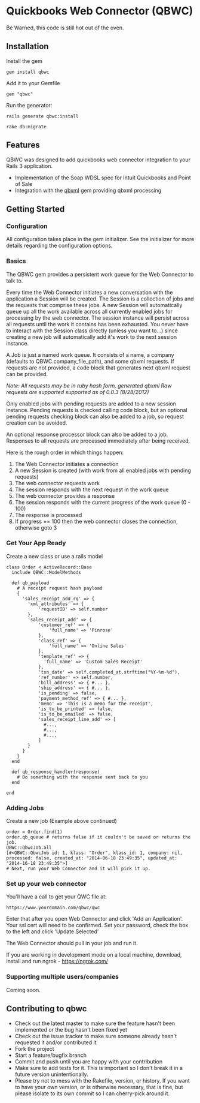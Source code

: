 # Quickbooks Web Connector (QBWC)

Be Warned, this code is still hot out of the oven. 

## Installation

Install the gem

  `gem install qbwc`

Add it to your Gemfile

  `gem "qbwc"`

Run the generator:

  `rails generate qbwc:install`
  
  `rake db:migrate`

## Features

QBWC was designed to add quickbooks web connector integration to your Rails 3 application. 

* Implementation of the Soap WDSL spec for Intuit Quickbooks and Point of Sale
* Integration with the [qbxml](https://github.com/pinrose/qbxml) gem providing qbxml processing

## Getting Started

### Configuration

All configuration takes place in the gem initializer. See the initializer for more details regarding the configuration options.

### Basics

The QBWC gem provides a persistent work queue for the Web Connector to talk to.

Every time the Web Connector initiates a new conversation with the application a
Session will be created. The Session is a collection of jobs and the requests
that comprise these jobs. A new Session will automatically queue up all the work
available across all currently enabled jobs for processing by the web connector.
The session instance will persist across all requests until the work it contains
has been exhausted. You never have to interact with the Session class directly
(unless you want to...) since creating a new job will automatically add it's
work to the next session instance.

A Job is just a named work queue. It consists of a name, a company (defaults to QBWC.company_file_path), and some qbxml requests. If requests are not provided, a code block that generates next qbxml request can be provided.

*Note: All requests may be in ruby hash form, generated qbxml
Raw requests are supported supported as of 0.0.3 (8/28/2012)*

Only enabled jobs with pending requests are added to a new session instance. Pending requests is checked calling code block, but an optional pending requests checking block can also be added to a job, so request creation can be avoided.

An optional response processor block can also be added to a job. Responses to
all requests are processed immediately after being received.

Here is the rough order in which things happen:

  1. The Web Connector initiates a connection
  2. A new Session is created (with work from all enabled jobs with pending requests)
  3. The web connector requests work
  4. The session responds with the next request in the work queue
  5. The web connector provides a response
  6. The session responds with the current progress of the work queue (0 - 100)
  6. The response is processed
  7. If progress == 100 then the web connector closes the connection, otherwise goto 3

### Get Your App Ready

Create a new class or use a rails model

    class Order < ActiveRecord::Base
      include QBWC::ModelMethods
      
      def qb_payload
        # A receipt request hash payload
        {
          'sales_receipt_add_rq' => {
            'xml_attributes' => {
                'requestID' => self.number
            },
            'sales_receipt_add' => {
                'customer_ref' => {
                    'full_name' => 'Pinrose'
                },
                'class_ref' => {
                    'full_name' => 'Online Sales'
                },
                'template_ref' => {
                  'full_name' => 'Custom Sales Receipt'
                },
                'txn_date' => self.completed_at.strftime("%Y-%m-%d"),
                'ref_number' => self.number,
                'bill_address' => { #... },
                'ship_address' => { #... },
                'is_pending' => false,
                'payment_method_ref' => { #... },
                'memo' => 'This is a memo for the receipt',
                'is_to_be_printed' => false,
                'is_to_be_emailed' => false,
                'sales_receipt_line_add' => [
                  #...,
                  #...,
                  #...,
                ]
            }
          }
        }
      end
      
      def qb_response_handler(response)
        # Do something with the response sent back to you
      end

    end

### Adding Jobs

Create a new job (Example above continued)

    order = Order.find(1)
    order.qb_queue # returns false if it couldn't be saved or returns the job.
    QBWC::QbwcJob.all
    [#<QBWC::QbwcJob id: 1, klass: "Order", klass_id: 1, company: nil, processed: false, created_at: "2014-06-18 23:49:35", updated_at: "2014-16-18 23:49:35">]
    # Next, run your Web Connector and it will pick it up.
    
### Set up your web connector

You'll have a call to get your QWC file at:

    https://www.yourdomain.com/qbwc/qwc
    
Enter that after you open Web Connector and click 'Add an Application'. Your ssl cert will need to be confirmed. Set your password, check the box to the left and click 'Update Selected'

The Web Connector should pull in your job and run it.

If you are working in development mode on a local machine, download, install and run ngrok - https://ngrok.com/
    
### Supporting multiple users/companies

Coming soon.

## Contributing to qbwc
 
* Check out the latest master to make sure the feature hasn't been implemented or the bug hasn't been fixed yet
* Check out the issue tracker to make sure someone already hasn't requested it and/or contributed it
* Fork the project
* Start a feature/bugfix branch
* Commit and push until you are happy with your contribution
* Make sure to add tests for it. This is important so I don't break it in a future version unintentionally.
* Please try not to mess with the Rakefile, version, or history. If you want to have your own version, or is otherwise necessary, that is fine, but please isolate to its own commit so I can cherry-pick around it.
